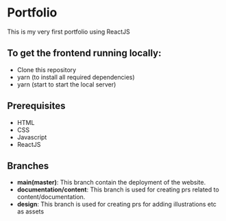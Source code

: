 # Portfolio

This is my very first portfolio using ReactJS

## To get the frontend running locally:

* Clone this repository
* yarn (to install all required dependencies)
* yarn (start to start the local server)

## Prerequisites

* HTML
* CSS
* Javascript
* ReactJS 


## Branches
* **main(master)**: This branch contain the deployment of the website.
* **documentation/content**: This branch is used for creating prs related to content/documentation.
* **design**: This branch is used for creating prs for adding illustrations etc as assets
